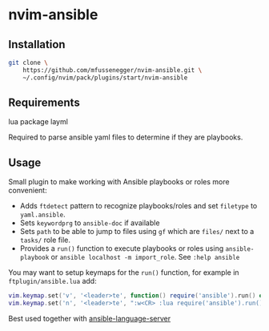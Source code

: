 # nvim-ansible

## Installation

```bash
git clone \
    https://github.com/mfussenegger/nvim-ansible.git \
    ~/.config/nvim/pack/plugins/start/nvim-ansible
```
## Requirements

lua package layml

Required to parse ansible yaml files to determine if they are playbooks.


## Usage

Small plugin to make working with Ansible playbooks or roles more convenient:

- Adds `ftdetect` pattern to recognize playbooks/roles and set `filetype` to `yaml.ansible`.
- Sets `keywordprg` to `ansible-doc` if available
- Sets `path` to be able to jump to files using `gf` which are `files/` next to a `tasks/` role file.
- Provides a `run()` function to execute playbooks or roles using `ansible-playbook` or `ansible localhost -m import_role`. See `:help ansible`


You may want to setup keymaps for the `run()` function, for example in `ftplugin/ansible.lua` add:

```lua
vim.keymap.set('v', '<leader>te', function() require('ansible').run() end, { buffer = true, silent = true })
vim.keymap.set('n', '<leader>te', ":w<CR> :lua require('ansible').run()<CR>", { buffer = true, silent = true })
```


Best used together with [ansible-language-server](https://github.com/ansible/ansible-language-server)
